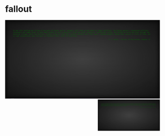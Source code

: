 # fallout

<a href="https://www.youtube.com/watch?v=dQw4w9WgXcQ"><img src="https://github.com/Ali-Kazzazi/fallout/blob/master/Capture.JPG"></a>
<img align="right" alt="GIF" src="https://github.com/Ali-Kazzazi/fallout/blob/master/Capture.JPG?raw=true" width="40%" />
